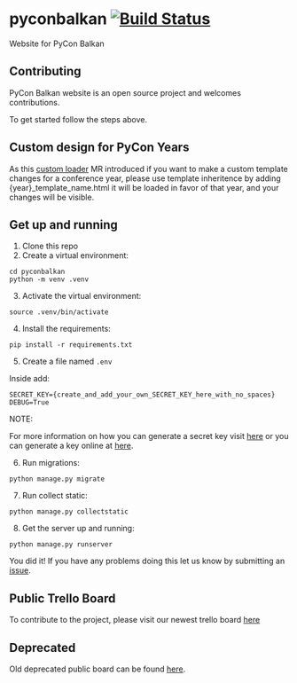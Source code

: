# pyconbalkan [![Build Status](https://travis-ci.org/PythonBalkan/pyconbalkan.svg?branch=master)](https://travis-ci.org/PythonBalkan/pyconbalkan)

Website for PyCon Balkan

## Contributing

PyCon Balkan website is an open source project and welcomes contributions.

To get started follow the steps above.

## Custom design for PyCon Years

As this [custom loader](https://github.com/PythonBalkan/pyconbalkan/pull/145) MR introduced if you want to make a custom template changes for a conference year, please use template inheritence by adding {year}_template_name.html it will be loaded in favor of that year, and your changes will be visible.

## Get up and running

1. Clone this repo
2. Create a virtual environment:

```
cd pyconbalkan
python -m venv .venv
```

3. Activate the virtual environment:

```
source .venv/bin/activate
```

4. Install the requirements:

```
pip install -r requirements.txt
```

5. Create a file named `.env`

Inside add:
```
SECRET_KEY={create_and_add_your_own_SECRET_KEY_here_with_no_spaces}
DEBUG=True
```

NOTE:

For more information on how you can generate a secret key visit [here](https://foxrow.com/generating-django-secret-keys) or you can generate a key online at [here](https://www.miniwebtool.com/django-secret-key-generator/).

6. Run migrations:

```
python manage.py migrate
```

7. Run collect static:

```
python manage.py collectstatic
```

8. Get the server up and running:

```
python manage.py runserver
```

You did it! If you have any problems doing this let us know by submitting an [issue](https://github.com/PythonBalkan/pyconbalkan/issues).


## Public Trello Board
To contribute to the project, please visit our newest trello board [here](https://trello.com/b/mQGuXopj/pycon-balkan-2019)


## Deprecated 
Old deprecated public board can be found [here](https://trello.com/b/J6NhX1GZ/pycon-balkan-2018).
